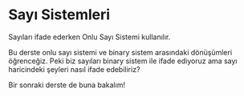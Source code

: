Sayı Sistemleri
======

Sayıları ifade ederken Onlu Sayı Sistemi kullanılır. 

Bu derste onlu sayı sistemi ve binary sistem arasındaki dönüşümleri öğrenceğiz. Peki biz sayıları binary sistem ile ifade ediyoruz ama sayı haricindeki şeyleri nasıl ifade edebiliriz? 

Bir sonraki derste de buna bakalım!
